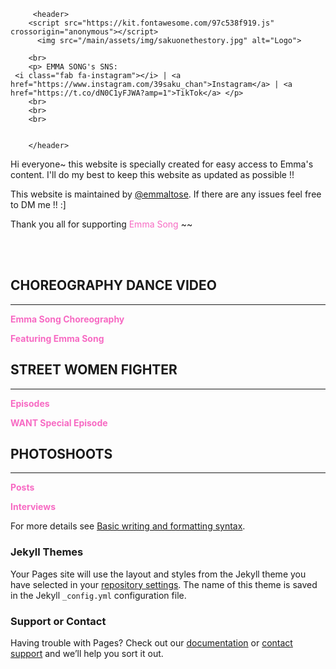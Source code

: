          <header>
        <script src="https://kit.fontawesome.com/97c538f919.js" crossorigin="anonymous"></script>
          <img src="/main/assets/img/sakuonethestory.jpg" alt="Logo">
        
        <br>
        <p> EMMA SONG's SNS:
     <i class="fab fa-instagram"></i> | <a href="https://www.instagram.com/39saku_chan">Instagram</a> | <a href="https://t.co/dN0C1yFJWA?amp=1">TikTok</a> </p>
        <br>
        <br>
        <br>
       
        
        </header>
      
      

Hi everyone~ this website is specially created for easy access to Emma's content. I'll do my best to keep this website as updated as possible !!

This website is maintained by [@emmaltose](https://twitter.com/emmaltose). If there are any issues feel free to DM me !! :]

Thank you all for supporting <FONT COLOR="#F76AC3">Emma Song</FONT> ~~    
        
<br>
<br>

## CHOREOGRAPHY DANCE VIDEO
______________________________________________________________________________________

**<FONT COLOR="#F76AC3">Emma Song Choreography</FONT>**
  
**<FONT COLOR="#F76AC3">Featuring Emma Song</FONT>**

   
  
## STREET WOMEN FIGHTER
 ______________________________________________________________________________________

**<FONT COLOR="#F76AC3">Episodes</FONT>**

**<FONT COLOR="#F76AC3">WANT Special Episode</FONT>**



 
## PHOTOSHOOTS
 ______________________________________________________________________________________

**<FONT COLOR="#F76AC3">Posts</FONT>**

**<FONT COLOR="#F76AC3">Interviews</FONT>**


For more details see [Basic writing and formatting syntax](https://docs.github.com/en/github/writing-on-github/getting-started-with-writing-and-formatting-on-github/basic-writing-and-formatting-syntax).

### Jekyll Themes

Your Pages site will use the layout and styles from the Jekyll theme you have selected in your [repository settings](https://github.com/eemmasong/eemmasong.github.io/settings/pages). The name of this theme is saved in the Jekyll `_config.yml` configuration file.

### Support or Contact

Having trouble with Pages? Check out our [documentation](https://docs.github.com/categories/github-pages-basics/) or [contact support](https://support.github.com/contact) and we’ll help you sort it out.
